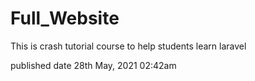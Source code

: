 # Full_Website
This is crash tutorial course to help students learn laravel

published date 28th May, 2021 02:42am 

